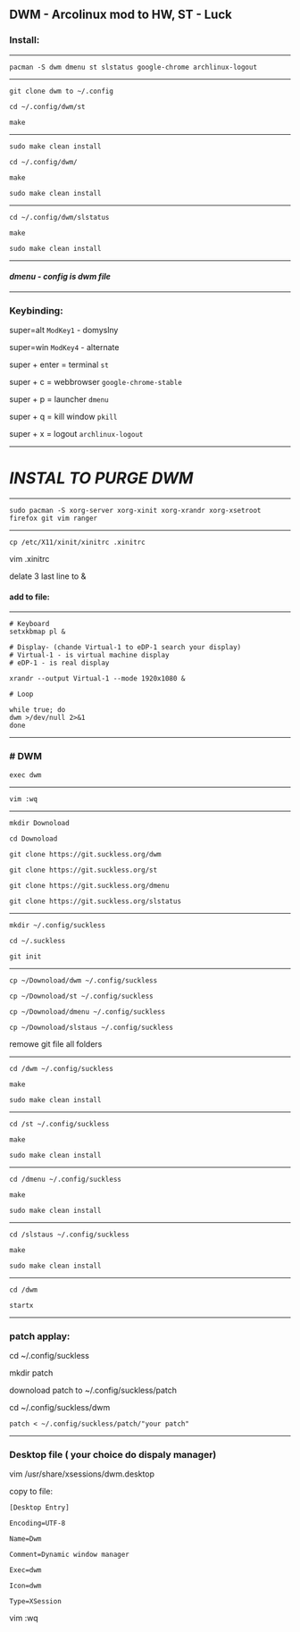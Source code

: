## DWM - Arcolinux mod to HW, ST - Luck

### **Install:**

---
```
pacman -S dwm dmenu st slstatus google-chrome archlinux-logout
```
---
```
git clone dwm to ~/.config

cd ~/.config/dwm/st

make
```
---
```
sudo make clean install

cd ~/.config/dwm/

make

sudo make clean install
```
---

```
cd ~/.config/dwm/slstatus

make

sudo make clean install
```
---

#### *dmenu - config is dwm file*
---

### **Keybinding:**

super=alt `ModKey1` - domyslny

super=win `ModKey4` - alternate

super + enter = terminal `st`

super + c = webbrowser `google-chrome-stable`

super + p = launcher `dmenu`

super + q = kill window `pkill`

super + x = logout `archlinux-logout`

---

# **_INSTAL TO PURGE DWM_**

---
```
sudo pacman -S xorg-server xorg-xinit xorg-xrandr xorg-xsetroot firefox git vim ranger
```
---

`cp /etc/X11/xinit/xinitrc .xinitrc`

vim .xinitrc

delate 3 last line to &

#### add to file:

---
```
# Keyboard
setxkbmap pl &

# Display- (chande Virtual-1 to eDP-1 search your display)
# Virtual-1 - is virtual machine display
# eDP-1 - is real display

xrandr --output Virtual-1 --mode 1920x1080 &

# Loop

while true; do
dwm >/dev/null 2>&1
done
```

---

### # DWM

```
exec dwm
```

---

`vim :wq`

---

```
mkdir Downoload

cd Downoload

git clone https://git.suckless.org/dwm

git clone https://git.suckless.org/st

git clone https://git.suckless.org/dmenu

git clone https://git.suckless.org/slstatus
```

---

```
mkdir ~/.config/suckless

cd ~/.suckless

git init
```

---

```
cp ~/Downoload/dwm ~/.config/suckless

cp ~/Downoload/st ~/.config/suckless

cp ~/Downoload/dmenu ~/.config/suckless

cp ~/Downoload/slstaus ~/.config/suckless

```
remowe git file all folders

---

```
cd /dwm ~/.config/suckless

make

sudo make clean install
```

---

```
cd /st ~/.config/suckless

make

sudo make clean install
```

---

```
cd /dmenu ~/.config/suckless

make

sudo make clean install
```

---

```
cd /slstaus ~/.config/suckless

make

sudo make clean install
```

---

```
cd /dwm

startx
```

---

### patch applay:

cd ~/.config/suckless

mkdir patch

downoload patch to ~/.config/suckless/patch

cd ~/.config/suckless/dwm

```
patch < ~/.config/suckless/patch/"your patch"
```

---

### Desktop file ( your choice do dispaly manager)

vim /usr/share/xsessions/dwm.desktop

copy to file:

```
[Desktop Entry]

Encoding=UTF-8

Name=Dwm

Comment=Dynamic window manager

Exec=dwm

Icon=dwm

Type=XSession

```

vim :wq
